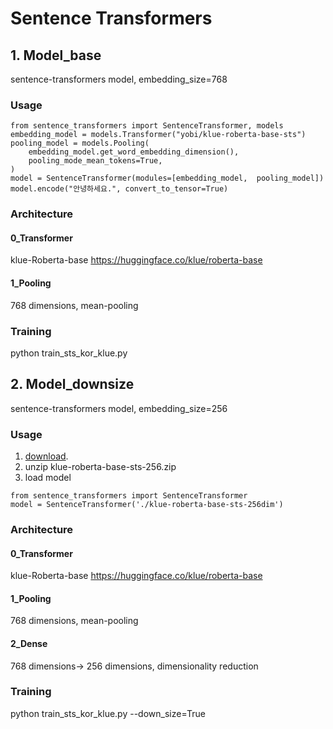 # Sentence Transformers

## 1. Model_base

sentence-transformers model, embedding_size=768

### Usage

```
from sentence_transformers import SentenceTransformer, models
embedding_model = models.Transformer("yobi/klue-roberta-base-sts")
pooling_model = models.Pooling(
    embedding_model.get_word_embedding_dimension(),
    pooling_mode_mean_tokens=True,
)
model = SentenceTransformer(modules=[embedding_model,  pooling_model])
model.encode("안녕하세요.", convert_to_tensor=True)
```

### Architecture

#### 0_Transformer

klue-Roberta-base https://huggingface.co/klue/roberta-base

#### 1_Pooling

768 dimensions, mean-pooling 

### Training

python train_sts_kor_klue.py

## 2. Model_downsize

sentence-transformers model, embedding_size=256

### Usage

1. [download](https://drive.google.com/file/d/19qgRX4FI83VPiqivIvm09gSxHqvOp5zt/view?usp=sharing). 
2. unzip klue-roberta-base-sts-256.zip
3. load model
```
from sentence_transformers import SentenceTransformer
model = SentenceTransformer('./klue-roberta-base-sts-256dim')
```

### Architecture

#### 0_Transformer

klue-Roberta-base https://huggingface.co/klue/roberta-base

#### 1_Pooling

768 dimensions, mean-pooling 

#### 2_Dense

768 dimensions-> 256 dimensions, dimensionality reduction

### Training

python train_sts_kor_klue.py --down_size=True


